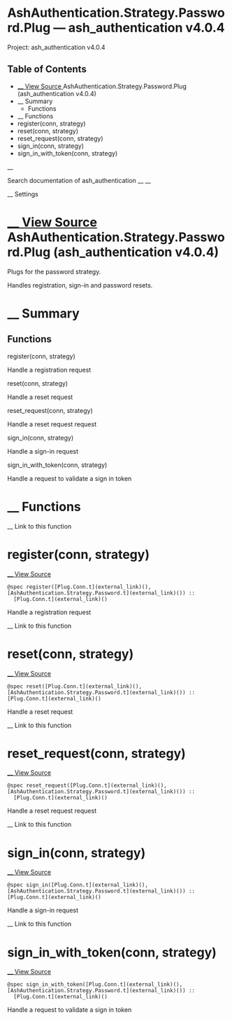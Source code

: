 # AshAuthentication.Strategy.Password.Plug — ash_authentication v4.0.4

Project: ash_authentication v4.0.4

## Table of Contents

- [ __ View Source ](external_link) AshAuthentication.Strategy.Password.Plug (ash_authentication v4.0.4)
- __ Summary
  - Functions
- __ Functions
- register(conn, strategy)
- reset(conn, strategy)
- reset_request(conn, strategy)
- sign_in(conn, strategy)
- sign_in_with_token(conn, strategy)

__

Search documentation of ash_authentication __ __

__ Settings

#  [ __ View Source ](external_link) AshAuthentication.Strategy.Password.Plug (ash_authentication v4.0.4)

Plugs for the password strategy.

Handles registration, sign-in and password resets.

#  __ Summary

##  Functions

register(conn, strategy)

Handle a registration request

reset(conn, strategy)

Handle a reset request

reset_request(conn, strategy)

Handle a reset request request

sign_in(conn, strategy)

Handle a sign-in request

sign_in_with_token(conn, strategy)

Handle a request to validate a sign in token

#  __ Functions

__ Link to this function

# register(conn, strategy)

[ __ View Source ](external_link)
    
    
    @spec register([Plug.Conn.t](external_link)(), [AshAuthentication.Strategy.Password.t](external_link)()) ::
      [Plug.Conn.t](external_link)()

Handle a registration request

__ Link to this function

# reset(conn, strategy)

[ __ View Source ](external_link)
    
    
    @spec reset([Plug.Conn.t](external_link)(), [AshAuthentication.Strategy.Password.t](external_link)()) :: [Plug.Conn.t](external_link)()

Handle a reset request

__ Link to this function

# reset_request(conn, strategy)

[ __ View Source ](external_link)
    
    
    @spec reset_request([Plug.Conn.t](external_link)(), [AshAuthentication.Strategy.Password.t](external_link)()) ::
      [Plug.Conn.t](external_link)()

Handle a reset request request

__ Link to this function

# sign_in(conn, strategy)

[ __ View Source ](external_link)
    
    
    @spec sign_in([Plug.Conn.t](external_link)(), [AshAuthentication.Strategy.Password.t](external_link)()) :: [Plug.Conn.t](external_link)()

Handle a sign-in request

__ Link to this function

# sign_in_with_token(conn, strategy)

[ __ View Source ](external_link)
    
    
    @spec sign_in_with_token([Plug.Conn.t](external_link)(), [AshAuthentication.Strategy.Password.t](external_link)()) ::
      [Plug.Conn.t](external_link)()

Handle a request to validate a sign in token
